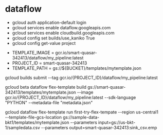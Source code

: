 # dataflow

* gcloud auth application-default login
* gcloud services enable dataflow.googleapis.com
* gcloud services enable cloudbuild.googleapis.com
* gcloud config set builds/use_kaniko True
* gcloud config get-value project

+ TEMPLATE_IMAGE = gcr.io/smart-quasar-342413/dataflow/my_pipeline:latest
+ PROJECT_ID = smart-quasar-342413
+ TEMPLATE_PATH = gs://${BUCKET}/templates/mytemplate.json

gcloud builds submit --tag gcr.io/{PROJECT_ID}/dataflow/my_pipeline:latest

gcloud beta dataflow flex-template build gs://smart-quasar-342413/templates/mytemplate.json --image gcr.io/{PROJECT_ID}/dataflow/my_pipeline:latest --sdk-language "PYTHON" --metadata-file "metadata.json"


gcloud dataflow flex-template run first-try-flex-tempate --region us-central1 --template-file-gcs-location gs://sample-data-bkt1/templates/mytemplate.json --parameters input=gs://us-bkt-1/sampledata.csv --parameters output=smart-quasar-342413:sink_csv.emp

